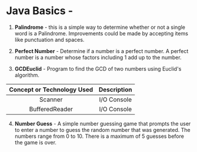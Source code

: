 # Java Basics -

1. **Palindrome** -  this is a simple way to determine whether or not a single word is a Palindrome.  Improvements could be made by accepting items like punctuation and spaces.

2. **Perfect Number** - Determine if a number is a perfect number. A perfect number is a number whose factors including 1 add up to the number.

3. **GCDEuclid** - Program to find the GCD of two numbers using Euclid's algorithm.
  
**Concept or Technology Used**|**Description**
:-----:|:-----:
Scanner| I/O Console
BufferedReader|  I/O Console

4. **Number Guess** -  A simple number guessing game that prompts the user to enter a number to guess the random number that was generated. The numbers range from 0 to 10.  There is a maximum of 5  guesses before the game is over.
